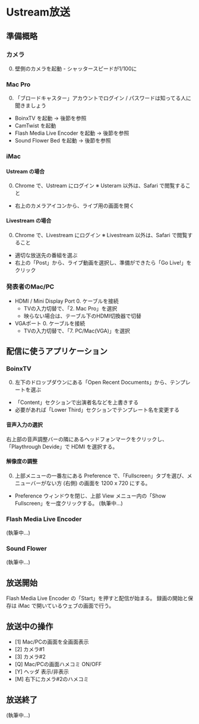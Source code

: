 # Ustream放送

## 準備概略

### カメラ
0. 壁側のカメラを起動 - シャッタースピードが1/100に

### Mac Pro
0. 「ブロードキャスター」アカウントでログイン / パスワードは知ってる人に聞きましょう
* BoinxTV を起動 → 後節を参照
* CamTwist を起動
* Flash Media Live Encoder を起動 → 後節を参照
* Sound Flower Bed を起動 → 後節を参照

### iMac
#### Ustream の場合
0. Chrome で、Ustream にログイン ※ Usteram 以外は、Safari で閲覧すること
* 右上のカメラアイコンから、ライブ用の画面を開く

#### Livestream の場合
0. Chrome で、Livestream にログイン ※ Livestream 以外は、Safari で閲覧すること
* 適切な放送先の番組を選ぶ
* 右上の「Post」から、ライブ動画を選択し、準備ができたら「Go Live!」をクリック

### 発表者のMac/PC
* HDMI / Mini Display Port
	0. ケーブルを接続
	* TVの入力切替で､「2. Mac Pro」を選択
	* 映らない場合は、テーブル下のHDMI切換器で切替
* VGAポート
	0. ケーブルを接続
	* TVの入力切替で､「7. PC/Mac(VGA)」を選択

## 配信に使うアプリケーション
### BoinxTV
0. 左下のドロップダウンにある「Open Recent Documents」から、テンプレートを選ぶ
* 「Content」セクションで出演者名などを上書きする
* 必要があれば「Lower Third」セクションでテンプレート名を変更する

#### 音声入力の選択
右上部の音声調整バーの隣にあるヘッドフォンマークをクリックし、「Playthrough Devide」で HDMI を選択する。

#### 解像度の調整
0. 上部メニューの一番左にある Preference で、「Fullscreen」タブを選び、メニューバーがない方 (右側) の画面を 1200 x 720 にする。
* Preference ウィンドウを閉じ、上部 View メニュー内の「Show Fullscreen」を一度クリックする。
(執筆中...)

### Flash Media Live Encoder
(執筆中...)

### Sound Flower
(執筆中...)

## 放送開始
Flash Media Live Encoder の「Start」を押すと配信が始まる。
録画の開始と保存は iMac で開いているウェブの画面で行う。

## 放送中の操作
* [1] Mac/PCの画面を全画面表示 
* [2] カメラ#1
* [3] カメラ#2
* [Q] Mac/PCの画面ハメコミ ON/OFF
* [Y] ヘッダ 表示/非表示
* [M] 右下にカメラ#2のハメコミ

## 放送終了
(執筆中...)